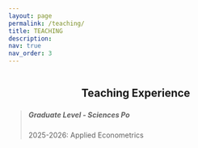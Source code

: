```yaml
---
layout: page
permalink: /teaching/
title: TEACHING
description: 
nav: true
nav_order: 3
---
```


<div style="text-align: center;">
  <h2 style="display: inline-block; margin-bottom: 0; border-bottom: 2px solid var(--global-theme-color); padding-bottom: 2px;">
    Teaching Experience
  </h2>
</div>


> ##### **Graduate Level - Sciences Po**
>
> 2025-2026: Applied Econometrics


